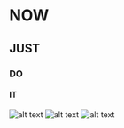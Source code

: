# NOW
## JUST
### DO
#### IT
![alt text](https://github.com/Dogstergame/Now/blob/master/12.jpg"example1")
![alt text]( "example1")
![alt text]( "example1")

